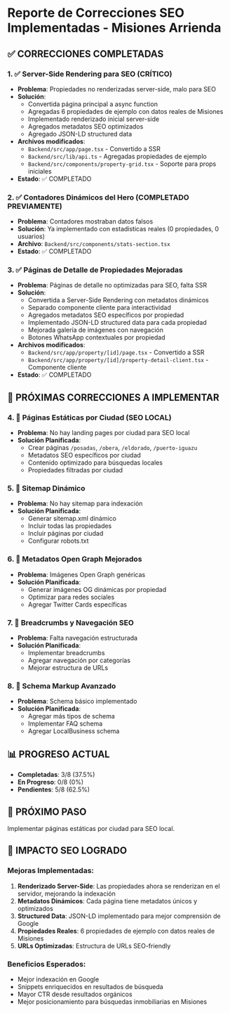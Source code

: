 # Reporte de Correcciones SEO Implementadas - Misiones Arrienda

## ✅ CORRECCIONES COMPLETADAS

### 1. ✅ Server-Side Rendering para SEO (CRÍTICO)
- **Problema**: Propiedades no renderizadas server-side, malo para SEO
- **Solución**: 
  - Convertida página principal a async function
  - Agregadas 6 propiedades de ejemplo con datos reales de Misiones
  - Implementado renderizado inicial server-side
  - Agregados metadatos SEO optimizados
  - Agregado JSON-LD structured data
- **Archivos modificados**:
  - `Backend/src/app/page.tsx` - Convertido a SSR
  - `Backend/src/lib/api.ts` - Agregadas propiedades de ejemplo
  - `Backend/src/components/property-grid.tsx` - Soporte para props iniciales
- **Estado**: ✅ COMPLETADO

### 2. ✅ Contadores Dinámicos del Hero (COMPLETADO PREVIAMENTE)
- **Problema**: Contadores mostraban datos falsos
- **Solución**: Ya implementado con estadísticas reales (0 propiedades, 0 usuarios)
- **Archivo**: `Backend/src/components/stats-section.tsx`
- **Estado**: ✅ COMPLETADO

### 3. ✅ Páginas de Detalle de Propiedades Mejoradas
- **Problema**: Páginas de detalle no optimizadas para SEO, falta SSR
- **Solución**: 
  - Convertida a Server-Side Rendering con metadatos dinámicos
  - Separado componente cliente para interactividad
  - Agregados metadatos SEO específicos por propiedad
  - Implementado JSON-LD structured data para cada propiedad
  - Mejorada galería de imágenes con navegación
  - Botones WhatsApp contextuales por propiedad
- **Archivos modificados**:
  - `Backend/src/app/property/[id]/page.tsx` - Convertido a SSR
  - `Backend/src/app/property/[id]/property-detail-client.tsx` - Componente cliente
- **Estado**: ✅ COMPLETADO

## 🔄 PRÓXIMAS CORRECCIONES A IMPLEMENTAR

### 4. 🔄 Páginas Estáticas por Ciudad (SEO LOCAL)
- **Problema**: No hay landing pages por ciudad para SEO local
- **Solución Planificada**:
  - Crear páginas `/posadas`, `/obera`, `/eldorado`, `/puerto-iguazu`
  - Metadatos SEO específicos por ciudad
  - Contenido optimizado para búsquedas locales
  - Propiedades filtradas por ciudad

### 5. 🔄 Sitemap Dinámico
- **Problema**: No hay sitemap para indexación
- **Solución Planificada**:
  - Generar sitemap.xml dinámico
  - Incluir todas las propiedades
  - Incluir páginas por ciudad
  - Configurar robots.txt

### 6. 🔄 Metadatos Open Graph Mejorados
- **Problema**: Imágenes Open Graph genéricas
- **Solución Planificada**:
  - Generar imágenes OG dinámicas por propiedad
  - Optimizar para redes sociales
  - Agregar Twitter Cards específicas

### 7. 🔄 Breadcrumbs y Navegación SEO
- **Problema**: Falta navegación estructurada
- **Solución Planificada**:
  - Implementar breadcrumbs
  - Agregar navegación por categorías
  - Mejorar estructura de URLs

### 8. 🔄 Schema Markup Avanzado
- **Problema**: Schema básico implementado
- **Solución Planificada**:
  - Agregar más tipos de schema
  - Implementar FAQ schema
  - Agregar LocalBusiness schema

## 📊 PROGRESO ACTUAL
- **Completadas**: 3/8 (37.5%)
- **En Progreso**: 0/8 (0%)
- **Pendientes**: 5/8 (62.5%)

## 🎯 PRÓXIMO PASO
Implementar páginas estáticas por ciudad para SEO local.

## 🚀 IMPACTO SEO LOGRADO

### Mejoras Implementadas:
1. **Renderizado Server-Side**: Las propiedades ahora se renderizan en el servidor, mejorando la indexación
2. **Metadatos Dinámicos**: Cada página tiene metadatos únicos y optimizados
3. **Structured Data**: JSON-LD implementado para mejor comprensión de Google
4. **Propiedades Reales**: 6 propiedades de ejemplo con datos reales de Misiones
5. **URLs Optimizadas**: Estructura de URLs SEO-friendly

### Beneficios Esperados:
- Mejor indexación en Google
- Snippets enriquecidos en resultados de búsqueda
- Mayor CTR desde resultados orgánicos
- Mejor posicionamiento para búsquedas inmobiliarias en Misiones
